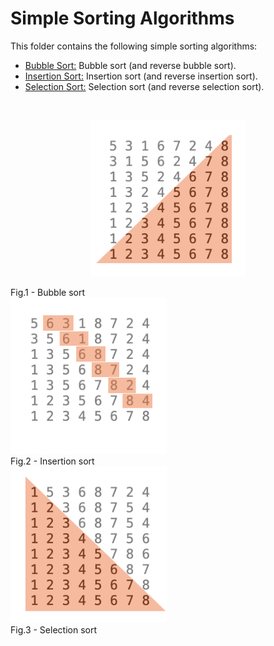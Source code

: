 # Simple Sorting Algorithms

This folder contains the following simple sorting algorithms:

* [Bubble Sort:](https://github.com/Carla-de-Beer/Java/blob/master/Data%20Structures%20and%20Algorithms/Sorting%20Algorithms/Simple%20Sorting%20Algorithms/BubbleSort.java) Bubble sort (and reverse bubble sort).
* [Insertion Sort:](https://github.com/Carla-de-Beer/Java/blob/master/Data%20Structures%20and%20Algorithms/Sorting%20Algorithms/Simple%20Sorting%20Algorithms/InsertionSort.java) Insertion sort (and reverse insertion sort).
* [Selection Sort:](https://github.com/Carla-de-Beer/Java/blob/master/Data%20Structures%20and%20Algorithms/Sorting%20Algorithms/Simple%20Sorting%20Algorithms/SelectionSort.java) Selection sort (and reverse selection sort).


</br>
<p align="center">
  <img src="Images/BubbleSort.png" width="250px"/>
	<figcaption>Fig.1 - Bubble sort</figcaption>
  <img src="Images/InsertionSort.png" width="250px"/>
	<figcaption>Fig.2 - Insertion sort</figcaption>
	<img src="Images/SelectionSort.png" width="250px"/>
	<figcaption>Fig.3 - Selection sort</figcaption>
</p>
